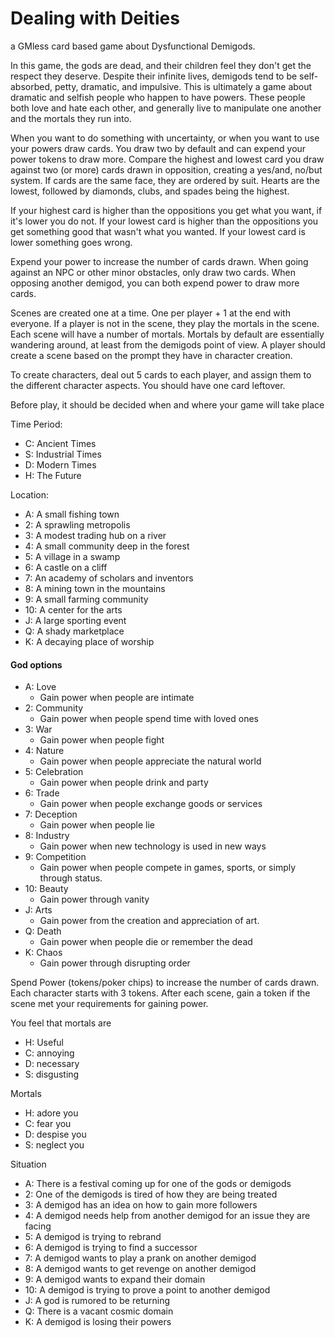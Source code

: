 # Dealing with Deities

a GMless card based game about Dysfunctional Demigods.

In this game, the gods are dead, and their children feel they don't get the respect they deserve. Despite their infinite lives, demigods tend to be self-absorbed, petty, dramatic, and impulsive. This is ultimately a game about dramatic and selfish people who happen to have powers. These people both love and hate each other, and generally live to manipulate one another and the mortals they run into.

When you want to do something with uncertainty, or when you want to use your powers draw cards. You draw two by default and can expend your power tokens to draw more. Compare the highest and lowest card you draw against two (or more) cards drawn in opposition, creating a yes/and, no/but system. If cards are the same face, they are ordered by suit. Hearts are the lowest, followed by diamonds, clubs, and spades being the highest.

If your highest card is higher than the oppositions you get what you want, if it's lower you do not. If your lowest card is higher than the oppositions you get something good that wasn't what you wanted. If your lowest card is lower something goes wrong.

Expend your power to increase the number of cards drawn. When going against an NPC or other minor obstacles, only draw two cards. When opposing another demigod, you can both expend power to draw more cards.

Scenes are created one at a time. One per player + 1 at the end with everyone. If a player is not in the scene, they play the mortals in the scene. Each scene will have a number of mortals. Mortals by default are essentially wandering around, at least from the demigods point of view. A player should create a scene based on the prompt they have in character creation.

To create characters, deal out 5 cards to each player, and assign them to the different character aspects. You should have one card leftover.

Before play, it should be decided when and where your game will take place

Time Period: 

- C: Ancient Times
- S: Industrial Times
- D: Modern Times
- H: The Future

Location: 

- A: A small fishing town
- 2: A sprawling metropolis
- 3: A modest trading hub on a river
- 4: A small community deep in the forest
- 5: A village in a swamp
- 6: A castle on a cliff
- 7: An academy of scholars and inventors
- 8: A mining town in the mountains
- 9: A small farming community
- 10: A center for the arts
- J: A large sporting event
- Q: A shady marketplace
- K: A decaying place of worship

#### God options


- A: Love
  - Gain power when people are intimate 
- 2: Community
  - Gain power when people spend time with loved ones
- 3: War
  - Gain power when people fight
- 4: Nature
  - Gain power when people appreciate the natural world
- 5: Celebration
  - Gain power when people drink and party
- 6: Trade
  - Gain power when people exchange goods or services 
- 7: Deception
  - Gain power when people lie
- 8: Industry
  - Gain power when new technology is used in new ways
- 9: Competition
  - Gain power when people compete in games, sports, or simply through status.
- 10: Beauty
  - Gain power through vanity
- J: Arts
  - Gain power from the creation and appreciation of art.
- Q: Death
  - Gain power when people die or remember the dead
- K: Chaos
  - Gain power through disrupting order
  
Spend Power (tokens/poker chips) to increase the number of cards drawn. Each character starts with 3 tokens. After each scene, gain a token if the scene met your requirements for gaining power.
  

You feel that mortals are

- H: Useful
- C: annoying
- D: necessary 
- S: disgusting

Mortals 

- H: adore you
- C: fear you
- D: despise you
- S: neglect you
 
Situation

-  A: There is a festival coming up for one of the gods or demigods
-  2: One of the demigods is tired of how they are being treated
-  3: A demigod has an idea on how to gain more followers
-  4: A demigod needs help from another demigod for an issue they are facing
-  5: A demigod is trying to rebrand
-  6: A demigod is trying to find a successor
-  7: A demigod wants to play a prank on another demigod
-  8: A demigod wants to get revenge on another demigod
-  9: A demigod wants to expand their domain
-  10: A demigod is trying to prove a point to another demigod 
-  J: A god is rumored to be returning 
-  Q: There is a vacant cosmic domain
-  K: A demigod is losing their powers
